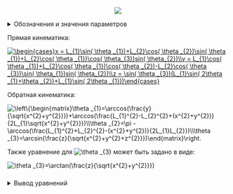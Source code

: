 <p align="center">
<img src="Arm.png">
</p>
<details>
<summary>Обозначения и значения параметров</summary>

Значение параметров взяты [отсюда](https://github.com/lsd-maddrive/mishanya-bot-project/blob/develop/docs/kinematics/dimensions.md)

| Обозначение| Смысл| Значение, ед. изм.|
| -------------------|:---------------:| ---------:|
| *XY*      | абсолютная система координат | м |
| *X'Y'*      | связанная система координат      |   м |
| <a href="https://www.codecogs.com/eqnedit.php?latex=\alpha" target="_blank"><img src="https://latex.codecogs.com/gif.latex?\alpha" title="\alpha" /></a> | угол поворота основания      |    рад |
| <a href="https://www.codecogs.com/eqnedit.php?latex=\Omega" target="_blank"><img src="https://latex.codecogs.com/gif.latex?\Omega" title="\Omega" /></a>      | угловая скорость основания | рад/с |
| *L*      | радиус основания | 0.40643 м |
| <a href="https://www.codecogs.com/eqnedit.php?latex=V_{x},V_{y}" target="_blank"><img src="https://latex.codecogs.com/gif.latex?V_{x},V_{y}" title="V_{x},V_{y}" /></a>      | линейные скорости основания в абсолютной системе | м/с |
|<a href="https://www.codecogs.com/eqnedit.php?latex=V_{a},V_{b},V_{c}" target="_blank"><img src="https://latex.codecogs.com/gif.latex?V_{a},V_{b},V_{c}" title="V_{a},V_{b},V_{c}" /></a>|линейные скорости омниколёс|м/с|
|<a href="https://www.codecogs.com/eqnedit.php?latex=\omega_{a},\omega_{b},\omega_{c}" target="_blank"><img src="https://latex.codecogs.com/gif.latex?\omega_{a},\omega_{b},\omega_{c}" title="\omega_{a},\omega_{b},\omega_{c}" /></a>|угловые скорости омниколёс|рад/с|
|*r*|радиус омниколёс|0.061 м|

</details>

Прямая кинематика:

<a href="https://www.codecogs.com/eqnedit.php?latex=\begin{cases}x&space;=&space;L_{1}\sin(&space;\theta&space;_{1})&plus;L_{2}\cos(&space;\theta&space;_{2})\sin(&space;\theta&space;_{1})&plus;L_{2}\cos(&space;\theta&space;_{1})\cos(&space;\theta_{3})sin(&space;\theta_{2})\\y&space;=&space;L_{1}\cos(&space;\theta&space;_{1})&plus;L_{2}\cos(&space;\theta&space;_{1})\cos(&space;\theta&space;_{2})-L_{2}\cos(&space;\theta&space;_{3})\sin(&space;\theta_{1})sin(&space;\theta_{2})\\z&space;=&space;\sin(&space;\theta&space;_{3})(L_{1}\sin(&space;2\theta&space;_{1}&plus;\theta&space;_{2})&plus;L_{1}\sin(&space;2\theta&space;_{1}))\end{cases}" target="_blank"><img src="https://latex.codecogs.com/gif.latex?\begin{cases}x&space;=&space;L_{1}\sin(&space;\theta&space;_{1})&plus;L_{2}\cos(&space;\theta&space;_{2})\sin(&space;\theta&space;_{1})&plus;L_{2}\cos(&space;\theta&space;_{1})\cos(&space;\theta_{3})sin(&space;\theta_{2})\\y&space;=&space;L_{1}\cos(&space;\theta&space;_{1})&plus;L_{2}\cos(&space;\theta&space;_{1})\cos(&space;\theta&space;_{2})-L_{2}\cos(&space;\theta&space;_{3})\sin(&space;\theta_{1})sin(&space;\theta_{2})\\z&space;=&space;\sin(&space;\theta&space;_{3})(L_{1}\sin(&space;2\theta&space;_{1}&plus;\theta&space;_{2})&plus;L_{1}\sin(&space;2\theta&space;_{1}))\end{cases}" title="\begin{cases}x = L_{1}\sin( \theta _{1})+L_{2}\cos( \theta _{2})\sin( \theta _{1})+L_{2}\cos( \theta _{1})\cos( \theta_{3})sin( \theta_{2})\\y = L_{1}\cos( \theta _{1})+L_{2}\cos( \theta _{1})\cos( \theta _{2})-L_{2}\cos( \theta _{3})\sin( \theta_{1})sin( \theta_{2})\\z = \sin( \theta _{3})(L_{1}\sin( 2\theta _{1}+\theta _{2})+L_{1}\sin( 2\theta _{1}))\end{cases}" /></a>

Обратная кинематика:

<img src="https://latex.codecogs.com/svg.image?\left\{\begin{matrix}\theta&space;_{1}=\arccos(\frac{y}{\sqrt{x^{2}&plus;y^{2}}})&plus;\arccos(\frac{L_{1}^{2}-L_{2}^{2}&plus;(x^{2}&plus;y^{2})}{2L_{1}\sqrt{x^{2}&plus;y^{2}}})\\\theta&space;_{2}=\pi&space;-\arccos(\frac{L_{1}^{2}&plus;L_{2}^{2}-(x^{2}&plus;y^{2})}{2L_{1}L_{2}})\\\theta&space;_{3}=\arcsin(\frac{z}{\sqrt{x^{2}&plus;y^{2}&plus;z^{2}}})\end{matrix}\right." title="\left\{\begin{matrix}\theta _{1}=\arccos(\frac{y}{\sqrt{x^{2}+y^{2}}})+\arccos(\frac{L_{1}^{2}-L_{2}^{2}+(x^{2}+y^{2})}{2L_{1}\sqrt{x^{2}+y^{2}}})\\\theta _{2}=\pi -\arccos(\frac{L_{1}^{2}+L_{2}^{2}-(x^{2}+y^{2})}{2L_{1}L_{2}})\\\theta _{3}=\arcsin(\frac{z}{\sqrt{x^{2}+y^{2}+z^{2}}})\end{matrix}\right." />

Также уравнение для <img src="https://latex.codecogs.com/svg.image?\theta&space;_{3}" title="\theta _{3}" /> может быть задано в виде:

<img src="https://latex.codecogs.com/svg.image?\theta&space;_{3}=\arctan(\frac{z}{\sqrt{x^{2}&plus;y^{2}}})" title="\theta _{3}=\arctan(\frac{z}{\sqrt{x^{2}+y^{2}}})" />

###
<details>
<summary>Вывод уравнений</summary>

Для прямой кинематики:

Для вывода уравнений прямой кинематики сначала рассмотрим движение в плоскости манипулятора - XY, не рассматривая пока что вращение вокруг плеча.

Первое звено L1 закреплёно одним концом на плече в точки О и поворачивается на угол <img src="https://latex.codecogs.com/svg.image?\theta&space;_{1}" title="\theta _{1}" />,
второе звено L2 крепится к концу первого звена в точке a1 и поворачивается относительно него на угол <img src="https://latex.codecogs.com/svg.image?\theta&space;_{2}" title="\theta _{2}" />.
Задавать мы пытаемся координаты конца второго звена - точки a2.

Найдём сначала положение точки a1 относительно точки крепления плеча:

<img src="https://latex.codecogs.com/svg.image?\left\{\begin{matrix}X_{a1}=L_{1}\cdot&space;\sin(&space;\theta&space;_{1})\\Y_{a1}=L_{1}\cdot&space;\cos(&space;\theta&space;_{1})\end{matrix}\right." title="\left\{\begin{matrix}X_{a1}=L_{1}\cdot \sin( \theta _{1})\\Y_{a1}=L_{1}\cdot \cos( \theta _{1})\end{matrix}\right." />

Далее положение точки a2 относительно точки a1:

<img src="https://latex.codecogs.com/svg.image?\left\{\begin{matrix}X_{a2}^{'}=L_{2}\cdot&space;\sin(&space;\theta&space;_{2})\\Y_{a2}^{'}=L_{2}\cdot&space;\cos(&space;\theta&space;_{2})\end{matrix}\right." title="\left\{\begin{matrix}X_{a2}^{'}=L_{2}\cdot \sin( \theta _{2})\\Y_{a2}^{'}=L_{2}\cdot \cos( \theta _{2})\end{matrix}\right." />

Так как система координат, привязанная к точке a1 также вращается - учтём это в относитльном положении для точки a2. Расчёт коордиеат во вращающейся системе осуществляется с использованием матрицы поворота: умножаем предыдущую систему на матрицу поворота угла <img src="https://latex.codecogs.com/svg.image?\theta&space;_{1}" title="\theta _{1}" />. Таким образом положение точки a2 относительно точки a1 в случае вращающейся системы координат получим:

<img src="https://latex.codecogs.com/svg.image?\begin{bmatrix}X_{a2}^{''}\\Y_{a2}^{''}\end{bmatrix}&space;=&space;\begin{bmatrix}cos(&space;\theta&space;_{1}&space;)&-sin(&space;\theta&space;_{1}&space;)\\&space;sin(&space;\theta&space;_{1})&cos(&space;\theta&space;_{1}&space;)\end{bmatrix}&space;\begin{bmatrix}L_{2}\cdot&space;\sin(&space;\theta&space;_{2})\\L_{2}\cdot&space;\cos(&space;\theta&space;_{2})\end{bmatrix}" title="\begin{bmatrix}X_{a2}^{''}\\Y_{a2}^{''}\end{bmatrix} = \begin{bmatrix}cos( \theta _{1} )&-sin( \theta _{1} )\\ sin( \theta _{1})&cos( \theta _{1} )\end{bmatrix} \begin{bmatrix}L_{2}\cdot \sin( \theta _{2})\\L_{2}\cdot \cos( \theta _{2})\end{bmatrix}" />

Раскрыв правую часть и используя формулу косинуса и синуса суммы углов, получим:

<img src="https://latex.codecogs.com/svg.image?\left\{\begin{matrix}X_{a2}^{''}=L_{2}\cdot&space;\cos(&space;\theta&space;_{1}&space;&plus;&space;\theta&space;_{2})\\Y_{a2}^{''}=L_{2}\cdot&space;\sin(&space;\theta&space;_{1}&space;&plus;&space;\theta&space;_{2})\end{matrix}\right." title="\left\{\begin{matrix}X_{a2}^{''}=L_{2}\cdot \cos( \theta _{1} + \theta _{2})\\Y_{a2}^{''}=L_{2}\cdot \sin( \theta _{1} + \theta _{2})\end{matrix}\right." />

Если помимо вращение системы координат, привязанной к точки a1, учесть также смещение этой точки относительно начала глобальной системы координат, которое по сути равно координатам точки a1 в этой глобальной системе, окончательно получим:

<img src="https://latex.codecogs.com/svg.image?\left\{\begin{matrix}X_{a2}=L_{1}\cdot&space;\cos(&space;\theta&space;_{1}&space;)&plus;L_{2}\cdot&space;\cos(&space;\theta&space;_{1}&space;&plus;&space;\theta&space;_{2})\\Y_{a2}=L_{1}\cdot&space;\sin(&space;\theta&space;_{1})&plus;L_{2}\cdot&space;\sin(&space;\theta&space;_{1}&space;&plus;&space;\theta&space;_{2})\end{matrix}\right." title="\left\{\begin{matrix}X_{a2}=L_{1}\cdot \cos( \theta _{1} )+L_{2}\cdot \cos( \theta _{1} + \theta _{2})\\Y_{a2}=L_{1}\cdot \sin( \theta _{1})+L_{2}\cdot \sin( \theta _{1} + \theta _{2})\end{matrix}\right." />

Далее нужно учесть поворот плоскости манипулятора вокруг оси звена L1  на угол <img src="https://latex.codecogs.com/svg.image?\theta_{3}&space;" title="\theta_{3} " />

Для этого используем уравнение матрицы поворота вокруг произвольной оси, взятое [отсюда](https://ru.wikipedia.org/wiki/%D0%9C%D0%B0%D1%82%D1%80%D0%B8%D1%86%D0%B0_%D0%BF%D0%BE%D0%B2%D0%BE%D1%80%D0%BE%D1%82%D0%B0):

<img src="https://latex.codecogs.com/svg.image?M(\hat{\mathbf{v}},\theta)&space;=&space;\begin{pmatrix}&space;&space;&space;\cos&space;\theta&space;&plus;&space;(1&space;-&space;\cos&space;\theta)&space;x^2&space;&&space;(1&space;-&space;\cos&space;\theta)&space;x&space;y&space;-&space;(\sin&space;\theta)&space;z&space;&space;&&space;(1&space;-&space;\cos&space;\theta)&space;x&space;z&space;&plus;&space;(\sin&space;\theta)&space;y&space;&space;\\&space;&space;&space;(1&space;-&space;\cos&space;\theta)&space;y&space;x&space;&plus;&space;(\sin&space;\theta)&space;z&space;&space;&&space;\cos&space;\theta&space;&plus;&space;(1&space;-&space;\cos&space;\theta)&space;y^2&space;&&space;(1&space;-&space;\cos&space;\theta)&space;y&space;z&space;-&space;(\sin&space;\theta)&space;x\\&space;&space;&space;(1&space;-&space;\cos&space;\theta)&space;z&space;x&space;-&space;(\sin&space;\theta)&space;y&space;&&space;(1&space;-&space;\cos&space;\theta)&space;z&space;y&space;&plus;&space;(\sin&space;\theta)&space;x&space;&&space;\cos&space;\theta&space;&plus;&space;(1&space;-&space;\cos&space;\theta)&space;z^2&space;\end{pmatrix}" title="M(\hat{\mathbf{v}},\theta) = \begin{pmatrix} \cos \theta + (1 - \cos \theta) x^2 & (1 - \cos \theta) x y - (\sin \theta) z & (1 - \cos \theta) x z + (\sin \theta) y \\ (1 - \cos \theta) y x + (\sin \theta) z & \cos \theta + (1 - \cos \theta) y^2 & (1 - \cos \theta) y z - (\sin \theta) x\\ (1 - \cos \theta) z x - (\sin \theta) y & (1 - \cos \theta) z y + (\sin \theta) x & \cos \theta + (1 - \cos \theta) z^2 \end{pmatrix}" />

Для задания поворота нам нужно знать единичный вектор поворота <img src="https://latex.codecogs.com/svg.image?\hat{\mathbf{v}}&space;=&space;(x,y,z)" title="\hat{\mathbf{v}} = (x,y,z)" />, который задаёт направление оси, вокруг которой происходит поворот, и угол поворота <img src="https://latex.codecogs.com/svg.image?\theta" title="\theta" />. Углом поворота будет, собственно, угол <img src="https://latex.codecogs.com/svg.image?\theta_{3}&space;" title="\theta_{3} " />. Так как вращение идёт вокруг оси звена L1, единичный вектор будет задаваться аналогично координатам точки а1 относительно точки O(см. выше), но с единичной амплитудой - без домножения на L1(так как присутсвие в формулах величины L1 задаёт именно положение точки а1, так как именно на расстоянии L1 находится точка a1). Координата z оси вращения будет всегда равна 0, так как ось двигается в плоскости. Таким образом:

<img src="https://latex.codecogs.com/svg.image?\hat{\mathbf{v}}&space;=&space;(x,y,z)&space;=&space;(\cos(&space;\theta&space;_{1}),\sin(&space;\theta&space;_{1}),0)" title="\hat{\mathbf{v}} = (x,y,z) = (\cos( \theta _{1}),\sin( \theta _{1}),0)" />

В силу громоздкости записи и вычислений был использован матлаб-скрипт [Hand_formul.m](Hand_formul.m). В нём прописаны символьные выражения и вычисления: для системы уравнений точки хвата в неподвижной плосоксти манипулятора; подстановка в формулу матрицы вращения вокруг произвольной оси на угол <img src="https://latex.codecogs.com/svg.image?\theta_{3}&space;" title="\theta_{3} " /> координат единичного вектора оси L1; умножение полученной матрицы поворота на систему уравнений координат в неподвижной плоскости; автоматическое упрощение полученных символьных выражений. После проделанных действий, скрипт выводит символьное выражение для прямой кинематики, которые обозначены в самом начале.

Для обратной кинематики:

Углы мы можем задавать независимо друг от друга. Угол <img src="https://latex.codecogs.com/svg.image?\theta&space;_{3}" title="\theta _{3}" /> - это, по сути, угол поворота плоскости всего манипулятора до пересечения с желаемой точкой. Этот угол равен углу между текущим положением плоскости(считаем за нулевое) и проекцией на эту плоскость вектора, направленного на желаемую точку. Для задания угла нам нужно знать координаты нормали к нашей плоскости(которая по сути задаёт плоскость) и координаты направляющего вектора(по сути координаты точки), тогда по формуле:

<img src="https://latex.codecogs.com/svg.image?\sin(m\hat{}\gamma)=\frac{x_{m}x_{n}&plus;y_{m}y_{n}&plus;z_{m}z_{n}}{\sqrt{x_{m}^{2}&plus;y_{m}^{2}&plus;z_{m}^{2}}\sqrt{x_{n}^{2}&plus;y_{n}^{2}&plus;z_{n}^{2}}}" title="\sin(m\hat{}\gamma)=\frac{x_{m}x_{n}+y_{m}y_{n}+z_{m}z_{n}}{\sqrt{x_{m}^{2}+y_{m}^{2}+z_{m}^{2}}\sqrt{x_{n}^{2}+y_{n}^{2}+z_{n}^{2}}}" />,

где m - направляющий вектор, а, соответственно,  <img src="https://latex.codecogs.com/svg.image?\begin{Bmatrix}x_{m},&space;y_{m},z_{m}\end{Bmatrix}" title="\begin{Bmatrix}x_{m}, y_{m},z_{m}\end{Bmatrix}" /> - его координаты, <img src="https://latex.codecogs.com/svg.image?\begin{Bmatrix}x_{n},&space;y_{n},z_{n}\end{Bmatrix}" title="\begin{Bmatrix}x_{n}, y_{n},z_{n}\end{Bmatrix}" />- координаты нормали к плоскости <img src="https://latex.codecogs.com/svg.image?\gamma&space;" title="\gamma " />

Координаты точки считаем заданными. Так как отсчитываем мы от нулевого положения, то координаты нормали будут выглядить:

<img src="https://latex.codecogs.com/svg.image?\vec{n}&space;=&space;\begin{Bmatrix}0,&space;0,&space;1\end{Bmatrix}" title="\vec{n} = \begin{Bmatrix}0, 0, 1\end{Bmatrix}" />

Отсюда(далее координаты точки будут обозначаться просто x, y, z):

<img src="https://latex.codecogs.com/svg.image?\sin(\theta&space;_{3})=\frac{z}{\sqrt{x^{2}&plus;y^{2}&plus;z^{2}}}" title="\sin(\theta _{3})=\frac{z}{\sqrt{x^{2}+y^{2}+z^{2}}}" />

Тогда:

<img src="https://latex.codecogs.com/svg.image?\theta&space;_{3}=\arcsin(\frac{z}{\sqrt{x^{2}&plus;y^{2}&plus;z^{2}}})" title="\theta _{3}=\arcsin(\frac{z}{\sqrt{x^{2}+y^{2}+z^{2}}})" />

Другая формула получается, если в формуле синуса вынести <img src="https://latex.codecogs.com/svg.image?x^{2}&plus;y^{2}" title="x^{2}+y^{2}" /> из под корня в знаменателя, тогда получим:

<img src="https://latex.codecogs.com/svg.image?\sin(\theta&space;_{3})=\frac{\frac{z}{\sqrt{x^{2}&plus;y^{2}}}}{\sqrt{1&plus;\frac{z^{2}}{x^{2}&plus;y^{2}}}}=\frac{\frac{z}{\sqrt{x^{2}&plus;y^{2}}}}{\sqrt{1&plus;(\frac{z}{\sqrt{x^{2}&plus;y^{2}}})^{2}}" title="\sin(\theta _{3})=\frac{\frac{z}{\sqrt{x^{2}+y^{2}}}}{\sqrt{1+\frac{z^{2}}{x^{2}+y^{2}}}}=\frac{\frac{z}{\sqrt{x^{2}+y^{2}}}}{\sqrt{1+(\frac{z}{\sqrt{x^{2}+y^{2}}})^{2}}" />

По формуле:

<img src="https://latex.codecogs.com/svg.image?\sin(\arctan(\alpha&space;))=\frac{\alpha&space;}{\sqrt{1&plus;\alpha&space;^{2}}}" title="\sin(\arctan(\alpha ))=\frac{\alpha }{\sqrt{1+\alpha ^{2}}}" />

Получим:

<img src="https://latex.codecogs.com/svg.image?\theta&space;_{3}=\arctan(\frac{z}{\sqrt{x^{2}&plus;y^{2}}})" title="\theta _{3}=\arctan(\frac{z}{\sqrt{x^{2}+y^{2}}})" />

Для получения углов <img src="https://latex.codecogs.com/svg.image?\theta&space;_{1}" title="\theta _{1}" /> и <img src="https://latex.codecogs.com/svg.image?\theta&space;_{2}" title="\theta _{2}" /> будем работать в плоскости XY.

Для начала изобразим несколько промежуточных построений:

<img src="Arm_inv.png">

Прямая, проведённая из начала координат(точки О) до точки хвата(точки a2) имеет длину: <img src="https://latex.codecogs.com/svg.image?r&space;=&space;\sqrt{x^{2}&plus;y^{2}}" title="r = \sqrt{x^{2}+y^{2}}" />, где {x,y} - координаты точки хвата в плоскости XY, соответсвенно. Координаты же, связаны с этой длинной следующими соотношениями:

<img src="https://latex.codecogs.com/svg.image?\left\{\begin{matrix}x=r\cdot&space;\sin(&space;\beta_{1})\\y=r\cdot&space;\cos(\beta_{1})\end{matrix}\right." title="\left\{\begin{matrix}x=r\cdot \sin( \beta_{1})\\y=r\cdot \cos(\beta_{1})\end{matrix}\right." />

Откуда:

<img src="https://latex.codecogs.com/svg.image?\beta_{1}=\arccos(\frac{y}{r})" title="\beta_{1}=\arccos(\frac{y}{r})" />

Из построений несложно убедиться, что

<img src="https://latex.codecogs.com/svg.image?\theta&space;_{1}=\beta_{1}+\beta_{2}" title="\theta _{1}=\beta_{1}+\beta_{2}" />

Угол <img src="https://latex.codecogs.com/svg.image?\beta_{2}" title="\beta_{2}" /> найдём из теоремы косинусов:

<img src="https://latex.codecogs.com/svg.image?L_{2}^2&space;=&space;L_{1}^2&space;&plus;&space;r^2&space;-2\cdot&space;L_{1}&space;\cdot&space;r&space;\cdot&space;\cos&space;\beta_{2}" title="L_{2}^2 = L_{1}^2 + r^2 -2\cdot L_{1} \cdot r \cdot \cos \beta_{2}" />

Отсюда:

<img src="https://latex.codecogs.com/svg.image?\beta_{2}&space;=&space;\arccos(\frac{L_{1}^2&space;-&space;L_{2}^2&space;&plus;&space;r^2}{2\cdot&space;L_{1}&space;\cdot&space;r})" title="\beta_{2} = \arccos(\frac{L_{1}^2 - L_{2}^2 + r^2}{2\cdot L_{1} \cdot r})" />

Тогда получаем:

<img src="https://latex.codecogs.com/svg.image?\theta&space;_{1}&space;=\arccos(\frac{y}{r})&space;&plus;&space;\arccos(\frac{L_{1}^2&space;-&space;L_{2}^2&space;&plus;&space;r^2}{2\cdot&space;L_{1}&space;\cdot&space;r})" title="\theta _{1} =\arccos(\frac{y}{r}) + \arccos(\frac{L_{1}^2 - L_{2}^2 + r^2}{2\cdot L_{1} \cdot r})" />

Угол <img src="https://latex.codecogs.com/svg.image?\theta&space;_{2}" title="\theta _{2}" /> составляет с углом <img src="https://latex.codecogs.com/svg.image?\beta_{3}&space;" title="\beta_{3} " /> 180 градусов. Угол <img src="https://latex.codecogs.com/svg.image?\beta_{3}&space;" title="\beta_{3} " /> мы можем также найти из теоремы косинусов:

<img src="https://latex.codecogs.com/svg.image?r^2&space;=&space;L_{1}^2&space;&plus;&space;L_{2}^2&space;-2\cdot&space;L_{1}&space;\cdot&space;L_{2}&space;\cdot&space;\cos&space;\beta_{3}" title="r^2 = L_{1}^2 + L_{2}^2 -2\cdot L_{1} \cdot L_{2} \cdot \cos \beta_{3}" />

Тогда:

<img src="https://latex.codecogs.com/svg.image?\theta_{2}&space;=&space;\pi&space;-&space;\arccos(\frac{L_{1}^2&space;&plus;&space;L_{2}^2&space;-&space;r^2}{2\cdot&space;L_{1}&space;\cdot&space;L_{2}})" title="\theta_{2} = \pi - \arccos(\frac{L_{1}^2 + L_{2}^2 - r^2}{2\cdot L_{1} \cdot L_{2}})" />

При подставновке <img src="https://latex.codecogs.com/svg.image?r&space;=&space;\sqrt{x^{2}&plus;y^{2}}" title="r = \sqrt{x^{2}+y^{2}}" /> получаем уравнения для обратной кинематики.

</details>